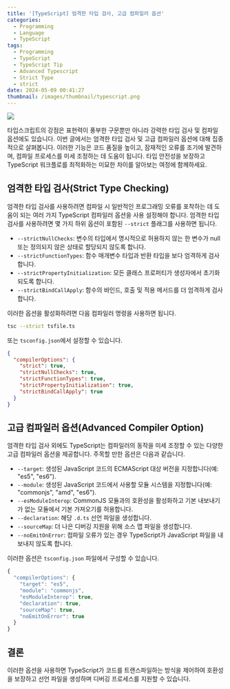 ```yaml
---
title: '[TypeScript] 엄격한 타입 검사, 고급 컴파일러 옵션'
categories:
  - Programming
  - Language
  - TypeScript
tags:
  - Programming
  - TypeScript
  - TypeScript Tip
  - Advanced Typescript
  - Strict Type
  - strict
date: 2024-05-09 00:41:27
thumbnail: /images/thumbnail/typescript.png
---
```


![](/images/header/typescript-21.png)

타입스크립트의 강점은 표현력이 풍부한 구문뿐만 아니라 강력한 타입 검사 및 컴파일 옵션에도 있습니다. 이번 글에서는 엄격한 타입 검사 및 고급 컴파일러 옵션에 대해 집중적으로 살펴봅니다. 이러한 기능은 코드 품질을 높이고, 잠재적인 오류를 조기에 발견하며, 컴파일 프로세스를 미세 조정하는 데 도움이 됩니다. 타입 안전성을 보장하고 TypeScript 워크플로를 최적화하는 미묘한 차이를 알아보는 여정에 함께하세요.

## 엄격한 타입 검사(Strict Type Checking)

엄격한 타입 검사를 사용하려면 컴파일 시 일반적인 프로그래밍 오류를 포착하는 데 도움이 되는 여러 가지 TypeScript 컴파일러 옵션을 사용 설정해야 합니다. 엄격한 타입 검사를 사용하려면 몇 가지 하위 옵션이 포함된 `--strict` 플래그를 사용하면 됩니다.

- `--strictNullChecks`: 변수의 타입에서 명시적으로 허용하지 않는 한 변수가 null 또는 정의되지 않은 상태로 할당되지 않도록 합니다.
- `--strictFunctionTypes`: 함수 매개변수 타입과 반환 타입을 보다 엄격하게 검사합니다.
- `--strictPropertyInitialization`: 모든 클래스 프로퍼티가 생성자에서 초기화되도록 합니다.
- `--strictBindCallApply`: 함수의 바인드, 호출 및 적용 메서드를 더 엄격하게 검사합니다.

이러한 옵션을 활성화하려면 다음 컴파일러 명령을 사용하면 됩니다.

```sh
tsc --strict tsfile.ts
```

또는 `tsconfig.json`에서 설정할 수 있습니다.

```json
{
  "compilerOptions": {
    "strict": true,
    "strictNullChecks": true,
    "strictFunctionTypes": true,
    "strictPropertyInitialization": true,
    "strictBindCallApply": true
  }
}
```

## 고급 컴파일러 옵션(Advanced Compiler Option)

엄격한 타입 검사 외에도 TypeScript는 컴파일러의 동작을 미세 조정할 수 있는 다양한 고급 컴파일러 옵션을 제공합니다. 주목할 만한 옵션은 다음과 같습니다.

- `--target`: 생성된 JavaScript 코드의 ECMAScript 대상 버전을 지정합니다(예: "es5", "es6").
- `--module`: 생성된 JavaScript 코드에서 사용할 모듈 시스템을 지정합니다(예: "commonjs", "amd", "es6").
- `--esModuleInterop`: CommonJS 모듈과의 호환성을 활성화하고 기본 내보내기가 없는 모듈에서 기본 가져오기를 허용합니다.
- `--declaration`: 해당 `.d.ts` 선언 파일을 생성합니다.
- `--sourceMap`: 더 나은 디버깅 지원을 위해 소스 맵 파일을 생성합니다.
- `--noEmitOnError`: 컴파일 오류가 있는 경우 TypeScript가 JavaScript 파일을 내보내지 않도록 합니다.

이러한 옵션은 `tsconfig.json` 파일에서 구성할 수 있습니다.

```ts
{
  "compilerOptions": {
    "target": "es5",
    "module": "commonjs",
    "esModuleInterop": true,
    "declaration": true,
    "sourceMap": true,
    "noEmitOnError": true
  }
}
```

## 결론

이러한 옵션을 사용하면 TypeScript가 코드를 트랜스파일하는 방식을 제어하여 호환성을 보장하고 선언 파일을 생성하며 디버깅 프로세스를 지원할 수 있습니다.
